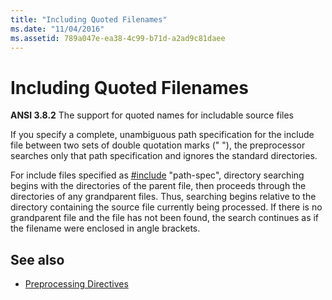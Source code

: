 ```yaml
---
title: "Including Quoted Filenames"
ms.date: "11/04/2016"
ms.assetid: 789a047e-ea38-4c99-b71d-a2ad9c81daee
---
```

# Including Quoted Filenames

**ANSI 3.8.2** The support for quoted names for includable source files

If you specify a complete, unambiguous path specification for the include file between two sets of double quotation marks (" "), the preprocessor searches only that path specification and ignores the standard directories.

For include files specified as [#include](../preprocessor/hash-include-directive-c-cpp.md) "path-spec", directory searching begins with the directories of the parent file, then proceeds through the directories of any grandparent files. Thus, searching begins relative to the directory containing the source file currently being processed. If there is no grandparent file and the file has not been found, the search continues as if the filename were enclosed in angle brackets.

## See also

- [Preprocessing Directives](../c-language/preprocessing-directives.md)
